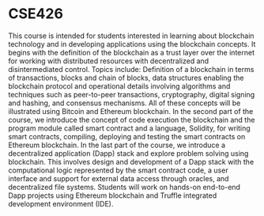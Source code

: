 # CSE426
This course is intended for students interested in learning about blockchain technology and in developing applications using the blockchain concepts. It begins with the definition of the blockchain as a trust layer over the internet for working with distributed resources with decentralized and disintermediated control. Topics include: Definition of a blockchain in terms of transactions, blocks and chain of blocks, data structures enabling the blockchain protocol and operational details involving algorithms and techniques such as peer-to-peer transactions, cryptography, digital signing and hashing, and consensus mechanisms. All of these concepts will be illustrated using Bitcoin and Ethereum blockchain. In the second part of the course, we introduce the concept of code execution the blockchain and the program module called smart contract and a language, Solidity, for writing smart contracts, compiling, deploying and testing the smart contracts on Ethereum blockchain. In the last part of the course, we introduce a decentralized application (Dapp) stack and explore problem solving using blockchain. This involves design and development of a Dapp stack with the computational logic represented by the smart contract code, a user interface and support for external data access through oracles, and decentralized file systems. Students will work on hands-on end-to-end Dapp projects using Ethereum blockchain and Truffle integrated development environment (IDE).
